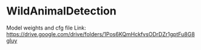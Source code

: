 # WildAnimalDetection
Model weights and cfg file Link: https://drive.google.com/drive/folders/1Pos6KQmHckfvsODrDZr1gptFu8G8gIuy

